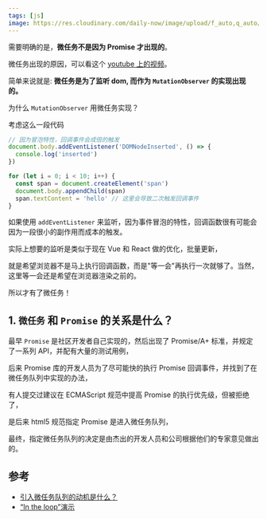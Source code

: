 ```yaml
---
tags: [js]
image: https://res.cloudinary.com/daily-now/image/upload/f_auto,q_auto/v1/posts/49136aa565626e86088c3bad1eae6982?_a=AQAEufR
---
```


需要明确的是，**微任务不是因为 Promise 才出现的**。

微任务出现的原因，可以看这个 [youtube 上的视频](https://www.youtube.com/watch?v=cCOL7MC4Pl0&t=1447s)。

简单来说就是: **微任务是为了监听 dom, 而作为 `MutationObserver` 的实现出现的。**

为什么 `MutationObserver` 用微任务实现？

考虑这么一段代码

```js
// 因为冒泡特性，回调事件会成倍的触发
document.body.addEventListener('DOMNodeInserted', () => {
  console.log('inserted')
})

for (let i = 0; i < 10; i++) {
  const span = document.createElement('span')
  document.body.appendChild(span)
  span.textContent = 'hello' // 这里会导致二次触发回调事件
}
```

如果使用 `addEventListener` 来监听，因为事件冒泡的特性，回调函数很有可能会因为一段很小的副作用而成本的触发。

实际上想要的监听是类似于现在 Vue 和 React 做的优化，批量更新，

就是希望浏览器不是马上执行回调函数，而是"等一会"再执行一次就够了。当然，这里等一会还是希望在浏览器渲染之前的。

所以才有了微任务！

## 1. `微任务` 和 `Promise` 的关系是什么？

最早 `Promise` 是社区开发者自己实现的，然后出现了 Promise/A+ 标准，并规定了一系列 API，并配有大量的测试用例，

后来 Promise 库的开发人员为了尽可能快的执行 Promise 回调事件，并找到了在微任务队列中实现的办法，

有人提交过建议在 ECMAScript 规范中提高 Promise 的执行优先级，但被拒绝了，

是后来 html5 规范指定 Promise 是进入微任务队列，

最终，指定微任务队列的决定是由杰出的开发人员和公司根据他们的专家意见做出的。

## 参考

- [引入微任务队列的动机是什么？](https://stackoverflow.com/questions/66190571/what-was-the-motivation-for-introducing-a-separate-microtask-queue-which-the-eve)
- [“In the loop”演示](https://www.youtube.com/watch?v=cCOL7MC4Pl0&t=1447s)
